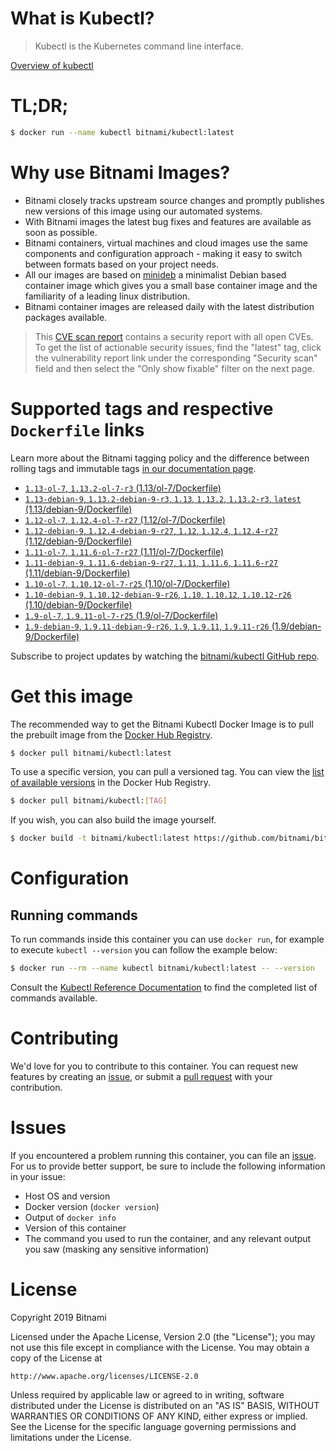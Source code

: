 
# What is Kubectl?

> Kubectl is the Kubernetes command line interface.

[Overview of kubectl](https://kubernetes.io/docs/reference/kubectl/overview/)

# TL;DR;

```bash
$ docker run --name kubectl bitnami/kubectl:latest
```

# Why use Bitnami Images?

* Bitnami closely tracks upstream source changes and promptly publishes new versions of this image using our automated systems.
* With Bitnami images the latest bug fixes and features are available as soon as possible.
* Bitnami containers, virtual machines and cloud images use the same components and configuration approach - making it easy to switch between formats based on your project needs.
* All our images are based on [minideb](https://github.com/bitnami/minideb) a minimalist Debian based container image which gives you a small base container image and the familiarity of a leading linux distribution.
* Bitnami container images are released daily with the latest distribution packages available.


> This [CVE scan report](https://quay.io/repository/bitnami/kubectl?tab=tags) contains a security report with all open CVEs. To get the list of actionable security issues, find the "latest" tag, click the vulnerability report link under the corresponding "Security scan" field and then select the "Only show fixable" filter on the next page.

# Supported tags and respective `Dockerfile` links

Learn more about the Bitnami tagging policy and the difference between rolling tags and immutable tags [in our documentation page](https://docs.bitnami.com/containers/how-to/understand-rolling-tags-containers/).


* [`1.13-ol-7`, `1.13.2-ol-7-r3` (1.13/ol-7/Dockerfile)](https://github.com/bitnami/bitnami-docker-kubectl/blob/1.13.2-ol-7-r3/1.13/ol-7/Dockerfile)
* [`1.13-debian-9`, `1.13.2-debian-9-r3`, `1.13`, `1.13.2`, `1.13.2-r3`, `latest` (1.13/debian-9/Dockerfile)](https://github.com/bitnami/bitnami-docker-kubectl/blob/1.13.2-debian-9-r3/1.13/debian-9/Dockerfile)
* [`1.12-ol-7`, `1.12.4-ol-7-r27` (1.12/ol-7/Dockerfile)](https://github.com/bitnami/bitnami-docker-kubectl/blob/1.12.4-ol-7-r27/1.12/ol-7/Dockerfile)
* [`1.12-debian-9`, `1.12.4-debian-9-r27`, `1.12`, `1.12.4`, `1.12.4-r27` (1.12/debian-9/Dockerfile)](https://github.com/bitnami/bitnami-docker-kubectl/blob/1.12.4-debian-9-r27/1.12/debian-9/Dockerfile)
* [`1.11-ol-7`, `1.11.6-ol-7-r27` (1.11/ol-7/Dockerfile)](https://github.com/bitnami/bitnami-docker-kubectl/blob/1.11.6-ol-7-r27/1.11/ol-7/Dockerfile)
* [`1.11-debian-9`, `1.11.6-debian-9-r27`, `1.11`, `1.11.6`, `1.11.6-r27` (1.11/debian-9/Dockerfile)](https://github.com/bitnami/bitnami-docker-kubectl/blob/1.11.6-debian-9-r27/1.11/debian-9/Dockerfile)
* [`1.10-ol-7`, `1.10.12-ol-7-r25` (1.10/ol-7/Dockerfile)](https://github.com/bitnami/bitnami-docker-kubectl/blob/1.10.12-ol-7-r25/1.10/ol-7/Dockerfile)
* [`1.10-debian-9`, `1.10.12-debian-9-r26`, `1.10`, `1.10.12`, `1.10.12-r26` (1.10/debian-9/Dockerfile)](https://github.com/bitnami/bitnami-docker-kubectl/blob/1.10.12-debian-9-r26/1.10/debian-9/Dockerfile)
* [`1.9-ol-7`, `1.9.11-ol-7-r25` (1.9/ol-7/Dockerfile)](https://github.com/bitnami/bitnami-docker-kubectl/blob/1.9.11-ol-7-r25/1.9/ol-7/Dockerfile)
* [`1.9-debian-9`, `1.9.11-debian-9-r26`, `1.9`, `1.9.11`, `1.9.11-r26` (1.9/debian-9/Dockerfile)](https://github.com/bitnami/bitnami-docker-kubectl/blob/1.9.11-debian-9-r26/1.9/debian-9/Dockerfile)

Subscribe to project updates by watching the [bitnami/kubectl GitHub repo](https://github.com/bitnami/bitnami-docker-kubectl).

# Get this image

The recommended way to get the Bitnami Kubectl Docker Image is to pull the prebuilt image from the [Docker Hub Registry](https://hub.docker.com/r/bitnami/kubectl).

```bash
$ docker pull bitnami/kubectl:latest
```

To use a specific version, you can pull a versioned tag. You can view the [list of available versions](https://hub.docker.com/r/bitnami/kubectl/tags/) in the Docker Hub Registry.

```bash
$ docker pull bitnami/kubectl:[TAG]
```

If you wish, you can also build the image yourself.

```bash
$ docker build -t bitnami/kubectl:latest https://github.com/bitnami/bitnami-docker-kubectl.git
```

# Configuration

## Running commands

To run commands inside this container you can use `docker run`, for example to execute `kubectl --version` you can follow the example below:

```bash
$ docker run --rm --name kubectl bitnami/kubectl:latest -- --version
```

Consult the [Kubectl Reference Documentation](https://kubernetes.io/docs/reference/generated/kubectl/kubectl-commands) to find the completed list of commands available.

# Contributing

We'd love for you to contribute to this container. You can request new features by creating an [issue](https://github.com/bitnami/bitnami-docker-kubectl/issues), or submit a [pull request](https://github.com/bitnami/bitnami-docker-kubectl/pulls) with your contribution.

# Issues

If you encountered a problem running this container, you can file an [issue](https://github.com/bitnami/bitnami-docker-kubectl/issues). For us to provide better support, be sure to include the following information in your issue:

- Host OS and version
- Docker version (`docker version`)
- Output of `docker info`
- Version of this container
- The command you used to run the container, and any relevant output you saw (masking any sensitive information)

# License

Copyright 2019 Bitnami

Licensed under the Apache License, Version 2.0 (the "License");
you may not use this file except in compliance with the License.
You may obtain a copy of the License at

    http://www.apache.org/licenses/LICENSE-2.0

Unless required by applicable law or agreed to in writing, software
distributed under the License is distributed on an "AS IS" BASIS,
WITHOUT WARRANTIES OR CONDITIONS OF ANY KIND, either express or implied.
See the License for the specific language governing permissions and
limitations under the License.
